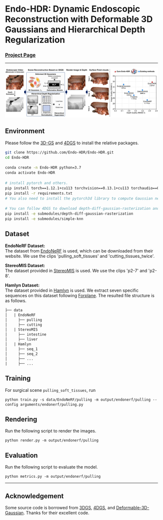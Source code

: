 # Endo-HDR: Dynamic Endoscopic Reconstruction with Deformable 3D Gaussians and Hierarchical Depth Regularization

### [Project Page](https://endo-hdr.github.io/)


-------------------------------------------
![introduction](assets/method.png)

## Environment
Please follow the [3D-GS](https://github.com/graphdeco-inria/gaussian-splatting) and [4DGS](https://github.com/hustvl/4DGaussians) to install the relative packages.
```bash
git clone https://github.com/Endo-HDR/Endo-HDR.git
cd Endo-HDR

conda create -n Endo-HDR python=3.7 
conda activate Endo-HDR

# install pytorch and others.
pip install torch==1.12.1+cu113 torchvision==0.13.1+cu113 torchaudio==0.12.1 --extra-index-url https://download.pytorch.org/whl/cu113
pip install -r requirements.txt
# You also need to install the pytorch3d library to compute Gaussian neighborhoods.

# You can follow 4DGS to download depth-diff-gaussian-rasterization and simple-knn.
pip install -e submodules/depth-diff-gaussian-rasterization  
pip install -e submodules/simple-knn
```

## Dataset
**EndoNeRF Dataset:**  
The dataset from [EndoNeRF](https://github.com/med-air/EndoNeRF) is used, which can be downloaded from their website. We use the clips 'pulling_soft_tissues' and 'cutting_tissues_twice'.

**StereoMIS Dataset:**  
The dataset provided in [StereoMIS](https://zenodo.org/records/7727692) is used. We use the clips 'p2-7' and 'p2-8'. 

**Hamlyn Dataset:**  
The dataset provided in [Hamlyn](https://davidrecasens.github.io/EndoDepthAndMotion) is used. We extract seven specific sequences on this dataset following [Forplane](https://github.com/Loping151/ForPlane). The resulted file structure is as follows.
```
├── data
│   | EndoNeRF 
│     ├── pulling
│     ├── cutting 
│   | StereoMIS
│     ├── intestine
│     ├── liver
│   | Hamlyn
│     ├── seq_1
│     ├── seq_2
│     ├── ...
|     ├── ...
```


## Training
For surgical scene `pulling_soft_tissues`, run 
``` 
python train.py -s data/EndoNeRF/pulling -m output/endonerf/pulling --config arguments/endonerf/pulling.py 
``` 

## Rendering
Run the following script to render the images.  

```
python render.py -m output/endonerf/pulling
```


## Evaluation
Run the following script to evaluate the model.  

```
python metrics.py -m output/endonerf/pulling
```

---
## Acknowledgement



Some source code is borrowed from [3DGS](https://github.com/graphdeco-inria/gaussian-splatting), [4DGS](https://github.com/hustvl/4DGaussians), and [Deformable-3D-Gaussian](https://github.com/ingra14m/Deformable-3D-Gaussians/tree/main). Thanks for their excellent code.

